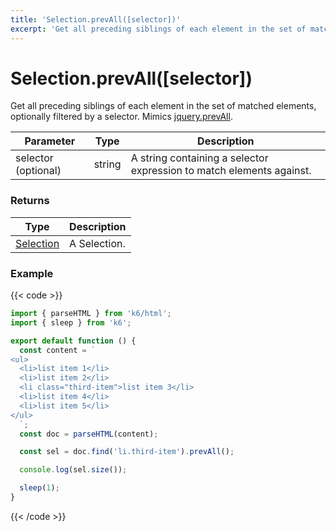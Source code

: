 ```yaml
---
title: 'Selection.prevAll([selector])'
excerpt: 'Get all preceding siblings of each element in the set of matched elements, optionally filtered by a selector.'
---
```


# Selection.prevAll([selector])

Get all preceding siblings of each element in the set of matched elements, optionally filtered by a selector.
Mimics [jquery.prevAll](https://api.jquery.com/prevAll/).

| Parameter           | Type   | Description                                                          |
| ------------------- | ------ | -------------------------------------------------------------------- |
| selector (optional) | string | A string containing a selector expression to match elements against. |

### Returns

| Type                                           | Description  |
| ---------------------------------------------- | ------------ |
| [Selection](/javascript-api/k6-html/selection) | A Selection. |

### Example

{{< code >}}

```javascript
import { parseHTML } from 'k6/html';
import { sleep } from 'k6';

export default function () {
  const content = `
<ul>
  <li>list item 1</li>
  <li>list item 2</li>
  <li class="third-item">list item 3</li>
  <li>list item 4</li>
  <li>list item 5</li>
</ul>
  `;
  const doc = parseHTML(content);

  const sel = doc.find('li.third-item').prevAll();

  console.log(sel.size());

  sleep(1);
}
```

{{< /code >}}

